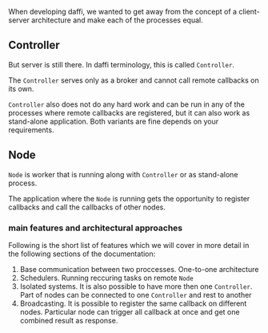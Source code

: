 When developing daffi, we wanted to get away from the concept of a client-server architecture and make each of the processes equal.


## Controller
But server is still there. In daffi terminology, this is called `Controller`.

The `Controller` serves only as a broker and cannot call remote callbacks on its own.

`Controller` also does not do any hard work and can be run in any of the processes where remote callbacks are registered, 
but it can also work as stand-alone application. Both variants are fine depends on your requirements.


## Node
`Node` is worker that is running along with `Controller` or as stand-alone process.

The application where the `Node` is running gets the opportunity to register callbacks and call the callbacks of other nodes.


### main features and architectural approaches

Following is the short list of features which we will cover in more detail in the following sections of the documentation: 

1. Base communication between two proccesses. One-to-one architecture
2. Schedulers. Running reccuring tasks on remote `Node`
3. Isolated systems. It is also possible to have more then one `Controller`. Part of nodes can be connected to one `Controller` and rest to another
4. Broadcasting. It is possible to register the same callback on different nodes. Particular node can trigger all callback at once and get one combined result as response.
